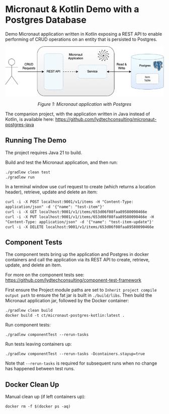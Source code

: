 # Micronaut & Kotlin Demo with a Postgres Database

Demo Micronaut application written in Kotlin exposing a REST API to enable performing of CRUD operations on an entity that is persisted to Postgres.

<div style="text-align:center"><img src="micronaut-postgres.png" /></div>
<p style="text-align: center;"><I>Figure 1: Micronaut application with Postgres</I></p>

The companion project, with the application written in Java instead of Kotlin, is available here:
https://github.com/lydtechconsulting/micronaut-postgres-java

## Running The Demo

The project requires Java 21 to build.

Build and test the Micronaut application, and then run:
```
./gradlew clean test
./gradlew run
```

In a terminal window use curl request to create (which returns a location header), retrieve, update and delete an item:
```
curl -i -X POST localhost:9001/v1/items -H "Content-Type: application/json" -d '{"name": "test-item"}'
curl -i -X GET localhost:9001/v1/items/653d06f08faa89580090466e
curl -i -X PUT localhost:9001/v1/items/653d06f08faa89580090466e -H "Content-Type: application/json" -d '{"name": "test-item-update"}'
curl -i -X DELETE localhost:9001/v1/items/653d06f08faa89580090466e
```

## Component Tests

The component tests bring up the application and Postgres in docker containers and call the application via its REST API to create, retrieve, update, and delete an item.

For more on the component tests see: https://github.com/lydtechconsulting/component-test-framework

First ensure the Project module paths are set to `Inherit project compile output path` to ensure the fat jar is built in `./build/libs`.  Then build the Micronaut application jar, followed by the Docker container:
```
./gradlew clean build
docker build -t ct/micronaut-postgres-kotlin:latest .
```

Run component tests:
```
./gradlew componentTest --rerun-tasks
```

Run tests leaving containers up:
```
./gradlew componentTest --rerun-tasks -Dcontainers.stayup=true
```

Note that `--rerun-tasks` is required for subsequent runs when no change has happened between test runs.

## Docker Clean Up

Manual clean up (if left containers up):
```
docker rm -f $(docker ps -aq)
```
